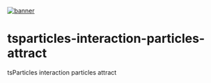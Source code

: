 [![banner](https://particles.js.org/images/banner2.png)](https://particles.js.org)

# tsparticles-interaction-particles-attract

tsParticles interaction particles attract
